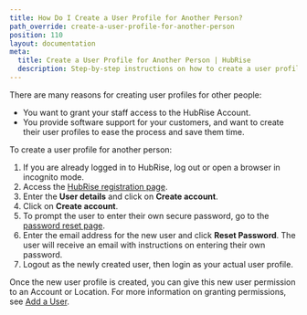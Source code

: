 ```yaml
---
title: How Do I Create a User Profile for Another Person?
path_override: create-a-user-profile-for-another-person
position: 110
layout: documentation
meta:
  title: Create a User Profile for Another Person | HubRise
  description: Step-by-step instructions on how to create a user profile for another person on HubRise. Grant access to your staff or provide support to your customers.
---
```


There are many reasons for creating user profiles for other people:

- You want to grant your staff access to the HubRise Account.
- You provide software support for your customers, and want to create their user profiles to ease the process and save them time.

To create a user profile for another person:

1. If you are already logged in to HubRise, log out or open a browser in incognito mode.
1. Access the [HubRise registration page](https://manager.hubrise.com/signup).
1. Enter the **User details** and click on **Create account**.
1. Click on **Create account**.
1. To prompt the user to enter their own secure password, go to the [password reset page](https://manager.hubrise.com/reset_password/new).
1. Enter the email address for the new user and click **Reset Password**. The user will receive an email with instructions on entering their own password.
1. Logout as the newly created user, then login as your actual user profile.

Once the new user profile is created, you can give this new user permission to an Account or Location. For more information on granting permissions, see [Add a User](/docs/permissions#add-user).
